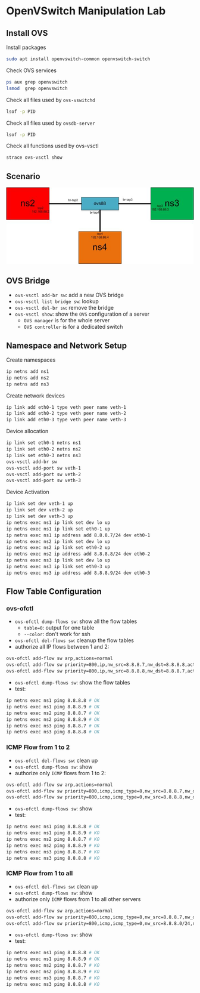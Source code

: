 # OpenVSwitch Manipulation Lab
## Install OVS
Install packages
```bash
sudo apt install openvswitch-common openvswitch-switch
```

Check OVS services
```bash
ps aux grep openvswitch
lsmod  grep openvswitch
```

Check all files used by `ovs-vswitchd`
```bash
lsof -p PID
```

Check all files used by `ovsdb-server`
```bash
lsof -p PID
```

Check all functions used by ovs-vsctl
```bash
strace ovs-vsctl show
```

## Scenario
![Working Scenario with OVS](ovs-manipulation.jpg) 

## OVS Bridge
- `ovs-vsctl add-br sw`: add a new OVS bridge 
- `ovs-vsctl list bridge sw`: lookup
- `ovs-vsctl del-br sw`: remove the bridge
- `ovs-vsctl show`: show the `OVS` configuration of a server
  - `OVS manager` is for the whole server
  - `OVS controller` is for a dedicated switch

## Namespace and Network Setup
Create namespaces
```bash
ip netns add ns1
ip netns add ns2
ip netns add ns3
```

Create network devices
```bash
ip link add eth0-1 type veth peer name veth-1
ip link add eth0-2 type veth peer name veth-2
ip link add eth0-3 type veth peer name veth-3
```

Device allocation
```bash
ip link set eth0-1 netns ns1
ip link set eth0-2 netns ns2
ip link set eth0-3 netns ns3
ovs-vsctl add-br sw
ovs-vsctl add-port sw veth-1
ovs-vsctl add-port sw veth-2
ovs-vsctl add-port sw veth-3
```

Device Activation
```bash
ip link set dev veth-1 up
ip link set dev veth-2 up
ip link set dev veth-3 up
ip netns exec ns1 ip link set dev lo up
ip netns exec ns1 ip link set eth0-1 up
ip netns exec ns1 ip address add 8.8.8.7/24 dev eth0-1
ip netns exec ns2 ip link set dev lo up
ip netns exec ns2 ip link set eth0-2 up
ip netns exec ns2 ip address add 8.8.8.8/24 dev eth0-2
ip netns exec ns3 ip link set dev lo up
ip netns exec ns3 ip link set eth0-3 up
ip netns exec ns3 ip address add 8.8.8.9/24 dev eth0-3
```

## Flow Table Configuration
### ovs-ofctl 
- `ovs-ofctl dump-flows sw`: show all the flow tables
  - `table=0`: output for one table
  - `--color`: don't work for ssh
- `ovs-ofctl del-flows sw`: cleanup the flow tables
- authorize all IP flows between 1 and 2:
```bash
ovs-ofctl add-flow sw arp,actions=normal
ovs-ofctl add-flow sw priority=800,ip,nw_src=8.8.8.7,nw_dst=8.8.8.8,actions=normal
ovs-ofctl add-flow sw priority=800,ip,nw_src=8.8.8.8,nw_dst=8.8.8.7,actions=normal
```
- `ovs-ofctl dump-flows sw`: show the flow tables
- test:
```bash
ip netns exec ns1 ping 8.8.8.8 # OK 
ip netns exec ns1 ping 8.8.8.9 # OK
ip netns exec ns2 ping 8.8.8.7 # OK
ip netns exec ns2 ping 8.8.8.9 # OK
ip netns exec ns3 ping 8.8.8.7 # OK
ip netns exec ns3 ping 8.8.8.8 # OK
```

### ICMP Flow from 1 to 2
- `ovs-ofctl del-flows sw`: clean up 
- `ovs-ofctl dump-flows sw`: show
- authorize only `ICMP` flows from 1 to 2: 
```bash
ovs-ofctl add-flow sw arp,actions=normal
ovs-ofctl add-flow sw priority=800,icmp,icmp_type=8,nw_src=8.8.8.7,nw_dst=8.8.8.8,actions=normal
ovs-ofctl add-flow sw priority=800,icmp,icmp_type=0,nw_src=8.8.8.8,nw_dst=8.8.8.7,actions=normal
```
- `ovs-ofctl dump-flows sw`: show
- test:
```bash
ip netns exec ns1 ping 8.8.8.8 # OK 
ip netns exec ns1 ping 8.8.8.9 # KO
ip netns exec ns2 ping 8.8.8.7 # KO
ip netns exec ns2 ping 8.8.8.9 # KO
ip netns exec ns3 ping 8.8.8.7 # KO
ip netns exec ns3 ping 8.8.8.8 # KO
```

### ICMP Flow from 1 to all
- `ovs-ofctl del-flows sw`: clean up 
- `ovs-ofctl dump-flows sw`: show
- authorize only `ICMP` flows from 1 to all other servers
```bash
ovs-ofctl add-flow sw arp,actions=normal
ovs-ofctl add-flow sw priority=800,icmp,icmp_type=8,nw_src=8.8.8.7,nw_dst=8.8.8.0/24,actions=normal
ovs-ofctl add-flow sw priority=800,icmp,icmp_type=0,nw_src=8.8.8.0/24,nw_dst=8.8.8.7,actions=normal
```
- `ovs-ofctl dump-flows sw`: show
- test: 
```bash
ip netns exec ns1 ping 8.8.8.8 # OK 
ip netns exec ns1 ping 8.8.8.9 # OK
ip netns exec ns2 ping 8.8.8.7 # KO
ip netns exec ns2 ping 8.8.8.9 # KO
ip netns exec ns3 ping 8.8.8.7 # KO
ip netns exec ns3 ping 8.8.8.8 # KO
```




